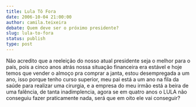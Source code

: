 ```yaml
---
title: Lula Tô Fora
date: 2006-10-04 21:00:00
author: camila.teixeira
debate: Quem deve ser o próximo presidente?
slug: lula-to-fora
status: publish 
type: post
---
```


Não acredito que a reeleição do nosso atual presidente seja o melhor para o país, pois a cinco anos atrás nossa situação financeira era estável e hoje temos que vender o almoço pra comprar a janta, estou desempregada a um ano, isso porque tenho curso superior, meu pai está a um ano na fila da saúde para realizar uma cirurgia, e a empresa do meu irmão está a beira de uma falência, de tanta inadimplencia, agora se em quatro anos o LULA não conseguiu fazer praticamente nada, será que em oito ele vai conseguir?
